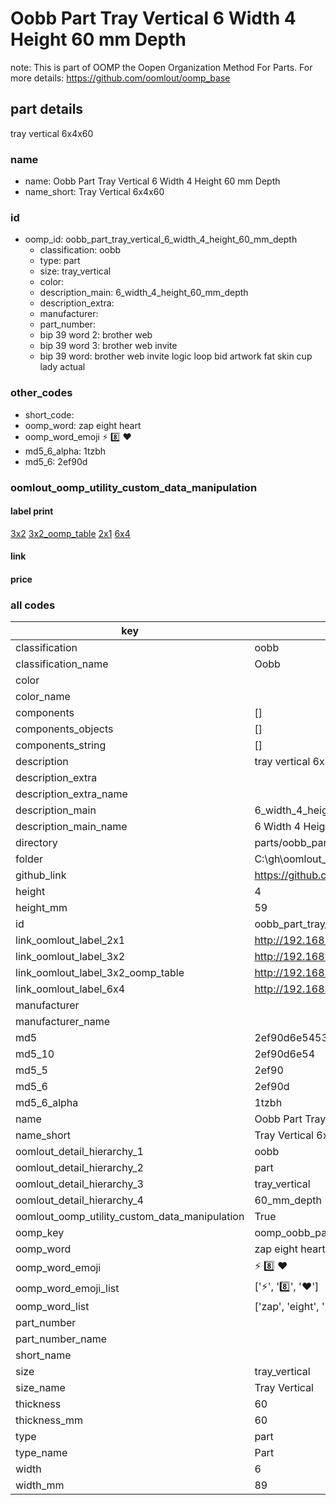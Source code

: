 # Oobb Part Tray Vertical 6 Width 4 Height 60 mm Depth  

note: This is part of OOMP the Oopen Organization Method For Parts. For more details: https://github.com/oomlout/oomp_base

##  part details
  



tray vertical 6x4x60



### name
* name: Oobb Part Tray Vertical 6 Width 4 Height 60 mm Depth
* name_short: Tray Vertical 6x4x60 
### id
* oomp_id: oobb_part_tray_vertical_6_width_4_height_60_mm_depth
  * classification: oobb
  * type: part
  * size: tray_vertical
  * color: 
  * description_main: 6_width_4_height_60_mm_depth
  * description_extra: 
  * manufacturer: 
  * part_number: 
  * bip 39 word 2: brother web
  * bip 39 word 3: brother web invite
  * bip 39 word: brother web invite logic loop bid artwork fat skin cup lady actual

### other_codes
* short_code: 
* oomp_word: zap eight heart
* oomp_word_emoji :zap: :eight: :heart:
* md5_6_alpha: 1tzbh
* md5_6: 2ef90d






### oomlout_oomp_utility_custom_data_manipulation
#### label print
[3x2](http://192.168.1.245:1112/?label=oomp%201tzbh)
[3x2_oomp_table](http://192.168.1.108:1112/?label=oomp%201tzbh)
[2x1](http://192.168.1.242:1112/?label=oomp%201tzbh)
[6x4](http://192.168.1.55:1112/?label=oomp%201tzbh)    

#### link

                              

#### price







### all codes 
| key | value |  
| --- | --- |  
| classification | oobb |  
| classification_name | Oobb |  
| color |  |  
| color_name |  |  
| components | [] |  
| components_objects | [] |  
| components_string | [] |  
| description | tray vertical 6x4x60 |  
| description_extra |  |  
| description_extra_name |  |  
| description_main | 6_width_4_height_60_mm_depth |  
| description_main_name | 6 Width 4 Height 60 mm Depth |  
| directory | parts/oobb_part_tray_vertical_6_width_4_height_60_mm_depth |  
| folder | C:\gh\oomlout_oobb_version_4_generated_parts\parts\oobb_part_tray_vertical_6_width_4_height_60_mm_depth |  
| github_link | https://github.com/oomlout/oomlout_oomp_part_src/tree/main/parts/oobb_part_tray_vertical_6_width_4_height_60_mm_depth |  
| height | 4 |  
| height_mm | 59 |  
| id | oobb_part_tray_vertical_6_width_4_height_60_mm_depth |  
| link_oomlout_label_2x1 | http://192.168.1.242:1112/?label=oomp%201tzbh |  
| link_oomlout_label_3x2 | http://192.168.1.245:1112/?label=oomp%201tzbh |  
| link_oomlout_label_3x2_oomp_table | http://192.168.1.108:1112/?label=oomp%201tzbh |  
| link_oomlout_label_6x4 | http://192.168.1.55:1112/?label=oomp%201tzbh |  
| manufacturer |  |  
| manufacturer_name |  |  
| md5 | 2ef90d6e545361a45841f838ec3e30e7 |  
| md5_10 | 2ef90d6e54 |  
| md5_5 | 2ef90 |  
| md5_6 | 2ef90d |  
| md5_6_alpha | 1tzbh |  
| name | Oobb Part Tray Vertical 6 Width 4 Height 60 mm Depth |  
| name_short | Tray Vertical 6x4x60  |  
| oomlout_detail_hierarchy_1 | oobb |  
| oomlout_detail_hierarchy_2 | part |  
| oomlout_detail_hierarchy_3 | tray_vertical |  
| oomlout_detail_hierarchy_4 | 60_mm_depth |  
| oomlout_oomp_utility_custom_data_manipulation | True |  
| oomp_key | oomp_oobb_part_tray_vertical_6_width_4_height_60_mm_depth |  
| oomp_word | zap eight heart |  
| oomp_word_emoji | :zap: :eight: :heart: |  
| oomp_word_emoji_list | [':zap:', ':eight:', ':heart:'] |  
| oomp_word_list | ['zap', 'eight', 'heart'] |  
| part_number |  |  
| part_number_name |  |  
| short_name |  |  
| size | tray_vertical |  
| size_name | Tray Vertical |  
| thickness | 60 |  
| thickness_mm | 60 |  
| type | part |  
| type_name | Part |  
| width | 6 |  
| width_mm | 89 |  
